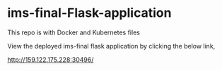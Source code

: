 # ims-final-Flask-application
This repo is with Docker and Kubernetes files

View the deployed ims-final flask application by clicking the below link,

http://159.122.175.228:30496/



